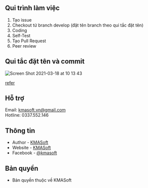## Qui trình làm việc

1. Tạo issue
2. Checkout từ branch develop (đặt tên branch theo qui tắc đặt tên)
3. Coding
4. Self-Test
5. Tạo Pull Request
6. Peer review


## Qui tắc đặt tên và commit

![Screen Shot 2021-03-18 at 10 13 43](https://user-images.githubusercontent.com/48413548/111568061-a1a8ac80-87d2-11eb-9b37-0e56d0b833d9.png)


[refer](https://github.com/conventional-changelog/commitlint)

## Hỗ trợ

Email: kmasoft.vn@gmail.com  
Hotline: 0337.552.146

## Thông tin 

- Author - [KMASoft](https://kmasoft.vn)
- Website - [KMASoft](https://kmasoft.vn)
- Facebook - [@kmasoft](https://www.facebook.com/kmasoft/)

## Bản quyền
- Bản quyền thuộc về KMASoft
